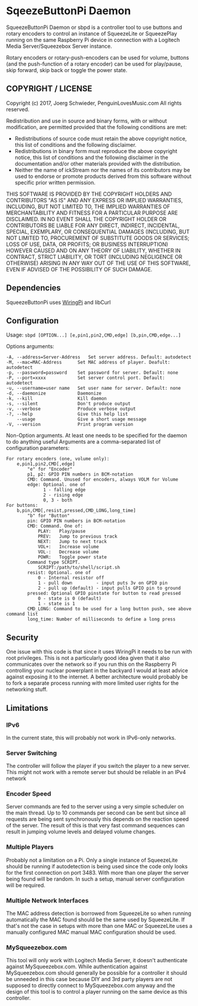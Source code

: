 
# SqeezeButtonPi Daemon

SqueezeButtonPi Daemon or sbpd is a controller tool to use buttons and rotary encoders to control an instance of SqueezeLite or SqueezePlay running on the same Raspberry Pi device in connection with a Logitech Media Server/Squeezebox Server instance.

Rotary encoders or rotary-push-encoders can be used for volume, buttons (and the push-function of a rotary encoder) can be used for play/pause, skip forward, skip back or toggle the power state.

## COPYRIGHT / LICENSE

Copyright (c) 2017, Joerg Schwieder, PenguinLovesMusic.com
All rights reserved.

Redistribution and use in source and binary forms, with or without
modification, are permitted provided that the following conditions are met:

   * Redistributions of source code must retain the above copyright
     notice, this list of conditions and the following disclaimer.
   * Redistributions in binary form must reproduce the above copyright
     notice, this list of conditions and the following disclaimer in the
     documentation and/or other materials provided with the distribution.
   * Neither the name of ickStream nor the names of its contributors
     may be used to endorse or promote products derived from this software
     without specific prior written permission.

THIS SOFTWARE IS PROVIDED BY THE COPYRIGHT HOLDERS AND CONTRIBUTORS "AS IS" AND
ANY EXPRESS OR IMPLIED WARRANTIES, INCLUDING, BUT NOT LIMITED TO, THE IMPLIED
WARRANTIES OF MERCHANTABILITY AND FITNESS FOR A PARTICULAR PURPOSE ARE DISCLAIMED.
IN NO EVENT SHALL THE COPYRIGHT HOLDER OR CONTRIBUTORS BE LIABLE FOR ANY DIRECT,
INDIRECT, INCIDENTAL, SPECIAL, EXEMPLARY, OR CONSEQUENTIAL DAMAGES (INCLUDING,
BUT NOT LIMITED TO, PROCUREMENT OF SUBSTITUTE GOODS OR SERVICES; LOSS OF USE,
DATA, OR PROFITS; OR BUSINESS INTERRUPTION) HOWEVER CAUSED AND ON ANY
THEORY OF LIABILITY, WHETHER IN CONTRACT, STRICT LIABILITY, OR TORT (INCLUDING
NEGLIGENCE OR OTHERWISE) ARISING IN ANY WAY OUT OF THE USE OF THIS SOFTWARE,
EVEN IF ADVISED OF THE POSSIBILITY OF SUCH DAMAGE.

## Dependencies

SqueezeButtonPi uses [WiringPi](http://wiringpi.com "WiringPi") and libCurl

## Configuration

Usage: 
`sbpd [OPTION...] [e,pin1,pin2,CMD,edge] [b,pin,CMD,edge...]`

Options arguments:
  
    -A, --address=Server-Address   Set server address. Default: autodetect
    -M, --mac=MAC-Address      Set MAC address of player. Deafult: autodetect
    -p, --password=password    Set password for server. Default: none
    -P, --port=xxxx            Set server control port. Default: autodetect
    -u, --username=user name   Set user name for server. Default: none
    -d, --daemonize            Daemonize
    -k, --kill                 Kill daemon
    -s, --silent               Don't produce output
    -v, --verbose              Produce verbose output
    -?, --help                 Give this help list
        --usage                Give a short usage message
    -V, --version              Print program version

Non-Option arguments.
At least one needs to be specified for the daemon to do anything useful
Arguments are a comma-separated list of configuration parameters:
  
    For rotary encoders (one, volume only):
        e,pin1,pin2,CMD[,edge]
            "e" for "Encoder"
            p1, p2: GPIO PIN numbers in BCM-notation
            CMD: Command. Unused for encoders, always VOLM for Volume
            edge: Optional. one of
                  1 - falling edge
                  2 - rising edge
                  0, 3 - both
    For buttons: 
        b,pin,CMD[,resist,pressed,CMD_LONG,long_time]
            "b" for "Button"
            pin: GPIO PIN numbers in BCM-notation
            CMD: Command. One of:
                PLAY:   Play/pause
                PREV:   Jump to previous track
                NEXT:   Jump to next track
                VOL+:   Increase volume
                VOL-:   Decrease volume
                POWR:   Toggle power state
            Command type SCRIPT.
                SCRIPT:/path/to/shell/script.sh
            resist: Optional. one of
                0 - Internal resistor off
                1 - pull down         - input puts 3v on GPIO pin
                2 - pull up (default) - input pulls GPIO pin to ground
            pressed: Optional GPIO pinstate for button to read pressed
                0 - state is 0 (default)
                1 - state is 1
            CMD_LONG: Command to be used for a long button push, see above command list
            long_time: Number of milliseconds to define a long press

## Security

One issue with this code is that since it uses WiringPi it needs to be run with root privileges.
This is not a particularly good idea given that it also communicates over the network so if you run this on the Raspberry Pi controlling your nuclear powerplant in the backyard I would at least advice against exposing it to the internet.
A better architecture would probably be to fork a separate process running with more limited user rights for the networking stuff.

## Limitations

### IPv6
In the current state, this will probably not work in IPv6-only networks.

### Server Switching

The controller will follow the player if you switch the player to a new server.
This might not work with a remote server but should be reliable in an IPv4 network

### Encoder Speed

Server commands are fed to the server using a very simple scheduler on the main thread. Up to 10 commands per second can be sent but since all requests are being sent synchronously this depends on the reaction speed of the server.
The result of this is that very fast command sequences can result in jumping volume levels and delayed volume changes.

### Multiple Players

Probably not a limitation on a Pi. Only a single instance of SqueezeLite should be running if autodetection is being used since the code only looks for the first connection on port 3483.
With more than one player the server being found will be random. In such a setup, manual server configuration will be required.

### Multiple Network Interfaces

The MAC address detection is borrowed from SqueezeLite so when running automatically the MAC found should be the same used by SqueezeLite.
If that's not the case in setups with more than one MAC or SqueezeLite uses a manually configured MAC manual MAC configuration should be used.

### MySqueezebox.com

This tool will only work with Logitech Media Server, it doesn't authenticate against MySqueezebox.com. While authentication against MySqueezebox.com should generally be possible for a controller it should be unneeded in this case because DIY and 3rd party players are not supposed to directly connect to MySqueezebox.com anyway and the design of this tool is to control a player running on the same device as this controller.
